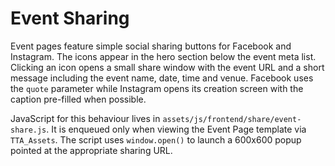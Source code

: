 # Event Sharing

Event pages feature simple social sharing buttons for Facebook and Instagram.
The icons appear in the hero section below the event meta list.
Clicking an icon opens a small share window with the event URL and a short
message including the event name, date, time and venue. Facebook uses the
`quote` parameter while Instagram opens its creation screen with the caption
pre-filled when possible.

JavaScript for this behaviour lives in `assets/js/frontend/share/event-share.js`.
It is enqueued only when viewing the Event Page template via `TTA_Assets`.
The script uses `window.open()` to launch a 600x600 popup pointed at the
appropriate sharing URL.
